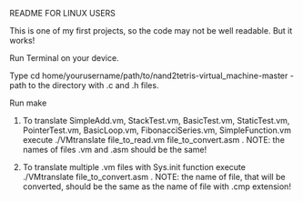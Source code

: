 README FOR LINUX USERS

This is one of my first projects, so the code may not be well readable. But it works!

Run Terminal on your device.

Type cd home/yourusername/path/to/nand2tetris-virtual_machine-master - path to the directory with .c and .h files.

Run make

1. To translate SimpleAdd.vm, StackTest.vm, BasicTest.vm, StaticTest.vm, PointerTest.vm, BasicLoop.vm, FibonacciSeries.vm, SimpleFunction.vm execute ./VMtranslate file_to_read.vm file_to_convert.asm . NOTE: the names of files .vm and .asm should be the same!

2. To translate multiple .vm files with Sys.init function execute ./VMtranslate file_to_convert.asm . NOTE: the name of file, that will be converted, should be the same as the name of file with .cmp extension!

